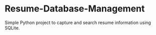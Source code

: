 # Resume-Database-Management
Simple Python project to capture and search resume information using SQLite.
